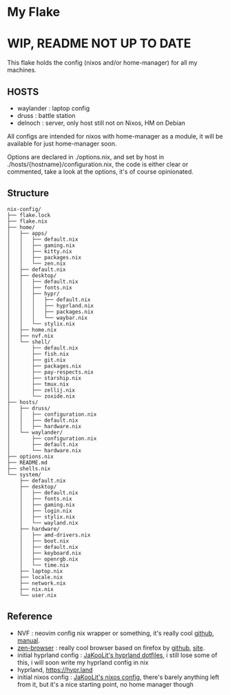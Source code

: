 # My Flake

# WIP, README NOT UP TO DATE

This flake holds the config (nixos and/or home-manager) for all my machines.

## HOSTS

- waylander : laptop config
- druss : battle station
- delnoch : server, only host still not on Nixos, HM on Debian

All configs are intended for nixos with home-manager as a module, it will be available for just home-manager soon.

Options are declared in ./options.nix, and set by host in ./hosts/{hostname}/configuration.nix, the code is either clear or commented, take a look at the options, it's of course opinionated.

## Structure

```shell
nix-config/
├── flake.lock
├── flake.nix
├── home/
│   ├── apps/
│   │   ├── default.nix
│   │   ├── gaming.nix
│   │   ├── kitty.nix
│   │   ├── packages.nix
│   │   └── zen.nix
│   ├── default.nix
│   ├── desktop/
│   │   ├── default.nix
│   │   ├── fonts.nix
│   │   ├── hypr/
│   │   │   ├── default.nix
│   │   │   ├── hyprland.nix
│   │   │   ├── packages.nix
│   │   │   └── waybar.nix
│   │   └── stylix.nix
│   ├── home.nix
│   ├── nvf.nix
│   └── shell/
│       ├── default.nix
│       ├── fish.nix
│       ├── git.nix
│       ├── packages.nix
│       ├── pay-respects.nix
│       ├── starship.nix
│       ├── tmux.nix
│       ├── zellij.nix
│       └── zoxide.nix
├── hosts/
│   ├── druss/
│   │   ├── configuration.nix
│   │   ├── default.nix
│   │   ├── hardware.nix
│   └── waylander/
│       ├── configuration.nix
│       ├── default.nix
│       └── hardware.nix
├── options.nix
├── README.md
├── shells.nix
└── system/
    ├── default.nix
    ├── desktop/
    │   ├── default.nix
    │   ├── fonts.nix
    │   ├── gaming.nix
    │   ├── login.nix
    │   ├── stylix.nix
    │   └── wayland.nix
    ├── hardware/
    │   ├── amd-drivers.nix
    │   ├── boot.nix
    │   ├── default.nix
    │   ├── keyboard.nix
    │   ├── openrgb.nix
    │   └── time.nix
    ├── laptop.nix
    ├── locale.nix
    ├── network.nix
    ├── nix.nix
    └── user.nix
```


## Reference

- NVF : neovim config nix wrapper or something, it's really cool [github](https://github.com/NotAShelf/nvf), [manual](https://notashelf.github.io/nvf/index.xhtml).
- [zen-browser](https://zen-browser.app) : really cool browser based on firefox by [github](https://github.com/zen-browser/desktop), [site](https://zen-browser.app). 
- initial hyprland config : [JaKooLit's hyprland dotfiles](https://github.com/JaKooLit/Hyprland-Dots), i still lose some of this, i will soon write my hyprland config in nix
- hyprland, https://hypr.land
- initial nixos config : [JaKooLit's nixos config](https://github.com/JaKooLit/NixOS-Hyprland/tree/main), there's barely anything left from it, but it's a nice starting point, no home manager though



